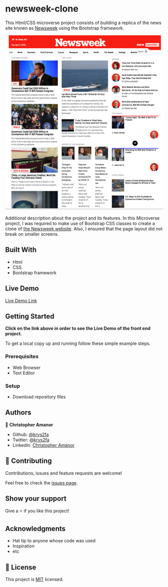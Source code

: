 # newsweek-clone
This Html/CSS microverse project consists of building a replica of the news site known as [Newsweek](https://www.newsweek.com) using the Bootstrap framework.



![screenshot](./images/app_screenshot.png)

Additional description about the project and its features.
In this Microverse project, I was required to make use of Bootstrap CSS classes to create a clone of [ the Newsweek website](https://www.newsweek.com/). Also, I ensured that the page layout did not break on smaller screens.

## Built With

- Html
- CSS
- Bootstrap framework

## Live Demo

[Live Demo Link](https://rawcdn.githack.com/krys2fa/newsweek-clone/4adad95407c2b0836d8ce884316f382c74826304/index.html)

## Getting Started

**Click on the link above in order to see the Live Demo of the front end project.**

To get a local copy up and running follow these simple example steps.

### Prerequisites

- Web Browser
- Text Editor

### Setup

- Download repository files

## Authors

👤 **Christopher Amanor**

- Github: [@krys2fa](https://github.com/krys2fa)
- Twitter: [@krys2fa](https://twitter.com/krys2fa)
- Linkedin: [Christopher Amanor](https://www.linkedin.com/in/christopher-amanor-81a7b93b/)


## 🤝 Contributing

Contributions, issues and feature requests are welcome!

Feel free to check the [issues page](issues/).

## Show your support

Give a ⭐️ if you like this project!

## Acknowledgments

- Hat tip to anyone whose code was used
- Inspiration
- etc

## 📝 License

This project is [MIT](lic.url) licensed.
